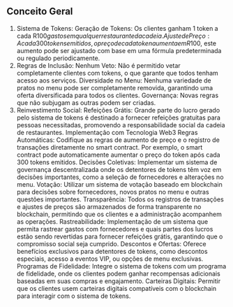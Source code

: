 ## Conceito Geral
1. Sistema de Tokens:
Geração de Tokens: Os clientes ganham 1 token a cada R$100 gastos em qualquer restaurante da cadeia.
Ajuste de Preço: A cada 300 tokens emitidos, o preço de cada token aumenta em R$100, este aumento pode ser ajustado com base em uma fórmula predeterminada ou regulado periodicamente.
2. Regras de Inclusão:
Nenhum Veto: Não é permitido vetar completamente clientes com tokens, o que garante que todos tenham acesso aos serviços.
Diversidade no Menu: Nenhuma variedade de pratos no menu pode ser completamente removida, garantindo uma oferta diversificada para todos os clientes.
Governança: Novas regras que não subjugam as outras podem ser criadas.
3. Reinvestimento Social:
Refeições Grátis: Grande parte do lucro gerado pelo sistema de tokens é destinado a fornecer refeições gratuitas para pessoas necessitadas, promovendo a responsabilidade social da cadeia de restaurantes.
Implementação com Tecnologia Web3
Regras Automáticas: Codifique as regras de aumento de preço e o registro de transações diretamente no smart contract. Por exemplo, o smart contract pode automaticamente aumentar o preço do token após cada 300 tokens emitidos.
Decisões Coletivas: Implementar um sistema de governança descentralizada onde os detentores de tokens têm voz em decisões importantes, como a seleção de fornecedores e alterações no menu.
Votação: Utilizar um sistema de votação baseado em blockchain para decisões sobre fornecedores, novos pratos no menu e outras questões importantes.
Transparência: Todos os registros de transações e ajustes de preços são armazenados de forma transparente no blockchain, permitindo que os clientes e a administração acompanhem as operações.
Rastreabilidade: Implementação de um sistema que permita rastrear gastos com fornecedores e quais partes dos lucros estão sendo revertidas para fornecer refeições grátis, garantindo que o compromisso social seja cumprido.
Descontos e Ofertas: Oferece benefícios exclusivos para detentores de tokens, como descontos especiais, acesso a eventos VIP, ou opções de menu exclusivas.
Programas de Fidelidade: Integre o sistema de tokens com um programa de fidelidade, onde os clientes podem ganhar recompensas adicionais baseadas em suas compras e engajamento.
Carteiras Digitais: Permitir que os clientes usem carteiras digitais compatíveis com o blockchain para interagir com o sistema de tokens.
